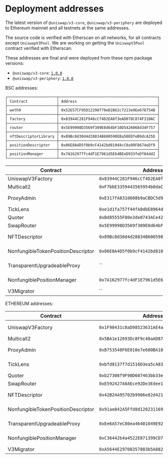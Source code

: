 # Deployment addresses

The latest version of `@uniswap/v3-core`, `@uniswap/v3-periphery` are deployed to Ethereum mainnet and all testnets
at the same addresses.

The source code is verified with Etherscan on all networks, for all contracts except `UniswapV3Pool`.
We are working on getting the `UniswapV3Pool` contract verified with Etherscan.

These addresses are final and were deployed from these npm package versions:

- `@uniswap/v3-core`: [`1.0.0`](https://github.com/Uniswap/uniswap-v3-core/tree/v1.0.0)
- `@uniswap/v3-periphery`: [`1.0.0`](https://github.com/Uniswap/uniswap-v3-periphery/tree/v1.0.0)

BSC addresses:

```
┌──────────────────────┬────────────────────────────────────────────┐
│ Contract             │ Address                                    │
├──────────────────────┼────────────────────────────────────────────┤
│ weth9                │ 0x52E57CF95D12298f79eD2862c7213e9Ee678754B │
├──────────────────────┼────────────────────────────────────────────┤
│ factory              │ 0x83944C281F946cCf4D2EA0f3eAD078C874F310AC │
├──────────────────────┼────────────────────────────────────────────┤
│ router               │ 0x5E99998D3569f309E0d64bF10D5426068d34F757 │
├──────────────────────┼────────────────────────────────────────────┤
│ nftDescriptorLibrary │ 0x89Bc8d30d4d28834B600598EBa50EDfeB9dcA25D │
├──────────────────────┼────────────────────────────────────────────┤
│ positionDescriptor   │ 0x06E8A4D5f0b9cF4142bd810d4cC0a99F8674eDf9 │
├──────────────────────┼────────────────────────────────────────────┤
│ positionManager      │ 0x7A162977fc4dF1E7961d5E64BEeD933feDf84dd2 │
└──────────────────────┴────────────────────────────────────────────┘
```

| Contract                           | Address                                      | Source Code                                                                                                                   |
| ---------------------------------- | -------------------------------------------- | ----------------------------------------------------------------------------------------------------------------------------- |
| UniswapV3Factory                   | `0x83944C281F946cCf4D2EA0f3eAD078C874F310AC` | https://github.com/Uniswap/uniswap-v3-core/blob/v1.0.0/contracts/UniswapV3Factory.sol                                         |
| Multicall2                         | `0xF7bbE3359443565954b0daC61756931581F3699C` | https://bscscan.com/address/0xF7bbE3359443565954b0daC61756931581F3699C#code                                                   |
| ProxyAdmin                         | `0xE317fA8310608b9aCBDC5d9fe8BA3f29dE7665De` | https://github.com/OpenZeppelin/openzeppelin-contracts/blob/v3.4.1-solc-0.7-2/contracts/proxy/ProxyAdmin.sol                  |
| TickLens                           | `0xe1d1fa757f44fA8dbE8964dda9BBD8F7C4BFcF09` | https://github.com/Uniswap/uniswap-v3-periphery/blob/v1.0.0/contracts/lens/TickLens.sol                                       |
| Quoter                             | `0xBd85555F80e3de0743ACe421b46eC3A8C97b7bD2` | https://github.com/Uniswap/uniswap-v3-periphery/blob/v1.0.0/contracts/lens/Quoter.sol                                         |
| SwapRouter                         | `0x5E99998D3569f309E0d64bF10D5426068d34F757` | https://github.com/Uniswap/uniswap-v3-periphery/blob/v1.0.0/contracts/SwapRouter.sol                                          |
| NFTDescriptor                      | `0x89Bc8d30d4d28834B600598EBa50EDfeB9dcA25D` | https://github.com/Uniswap/uniswap-v3-periphery/blob/v1.0.0/contracts/libraries/NFTDescriptor.sol                             |
| NonfungibleTokenPositionDescriptor | `0x06E8A4D5f0b9cF4142bd810d4cC0a99F8674eDf9` | https://github.com/Uniswap/uniswap-v3-periphery/blob/v1.0.0/contracts/NonfungibleTokenPositionDescriptor.sol                  |
| TransparentUpgradeableProxy        | ``                                           | https://github.com/OpenZeppelin/openzeppelin-contracts/blob/v3.4.1-solc-0.7-2/contracts/proxy/TransparentUpgradeableProxy.sol |
| NonfungiblePositionManager         | `0x7A162977fc4dF1E7961d5E64BEeD933feDf84dd2` | https://github.com/Uniswap/uniswap-v3-periphery/blob/v1.0.0/contracts/NonfungiblePositionManager.sol                          |
| V3Migrator                         | ``                                           | https://github.com/Uniswap/uniswap-v3-periphery/blob/v1.0.0/contracts/V3Migrator.sol                                          |

ETHEREUM addresses:

| Contract                           | Address                                      | Source Code                                                                                                                   |
| ---------------------------------- | -------------------------------------------- | ----------------------------------------------------------------------------------------------------------------------------- |
| UniswapV3Factory                   | `0x1F98431c8aD98523631AE4a59f267346ea31F984` | https://github.com/Uniswap/uniswap-v3-core/blob/v1.0.0/contracts/UniswapV3Factory.sol                                         |
| Multicall2                         | `0x5BA1e12693Dc8F9c48aAD8770482f4739bEeD696` | https://etherscan.io/address/0x5BA1e12693Dc8F9c48aAD8770482f4739bEeD696#code                                                  |
| ProxyAdmin                         | `0xB753548F6E010e7e680BA186F9Ca1BdAB2E90cf2` | https://github.com/OpenZeppelin/openzeppelin-contracts/blob/v3.4.1-solc-0.7-2/contracts/proxy/ProxyAdmin.sol                  |
| TickLens                           | `0xbfd8137f7d1516D3ea5cA83523914859ec47F573` | https://github.com/Uniswap/uniswap-v3-periphery/blob/v1.0.0/contracts/lens/TickLens.sol                                       |
| Quoter                             | `0xb27308f9F90D607463bb33eA1BeBb41C27CE5AB6` | https://github.com/Uniswap/uniswap-v3-periphery/blob/v1.0.0/contracts/lens/Quoter.sol                                         |
| SwapRouter                         | `0xE592427A0AEce92De3Edee1F18E0157C05861564` | https://github.com/Uniswap/uniswap-v3-periphery/blob/v1.0.0/contracts/SwapRouter.sol                                          |
| NFTDescriptor                      | `0x42B24A95702b9986e82d421cC3568932790A48Ec` | https://github.com/Uniswap/uniswap-v3-periphery/blob/v1.0.0/contracts/libraries/NFTDescriptor.sol                             |
| NonfungibleTokenPositionDescriptor | `0x91ae842A5Ffd8d12023116943e72A606179294f3` | https://github.com/Uniswap/uniswap-v3-periphery/blob/v1.0.0/contracts/NonfungibleTokenPositionDescriptor.sol                  |
| TransparentUpgradeableProxy        | `0xEe6A57eC80ea46401049E92587E52f5Ec1c24785` | https://github.com/OpenZeppelin/openzeppelin-contracts/blob/v3.4.1-solc-0.7-2/contracts/proxy/TransparentUpgradeableProxy.sol |
| NonfungiblePositionManager         | `0xC36442b4a4522E871399CD717aBDD847Ab11FE88` | https://github.com/Uniswap/uniswap-v3-periphery/blob/v1.0.0/contracts/NonfungiblePositionManager.sol                          |
| V3Migrator                         | `0xA5644E29708357803b5A882D272c41cC0dF92B34` | https://github.com/Uniswap/uniswap-v3-periphery/blob/v1.0.0/contracts/V3Migrator.sol                                          |
